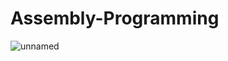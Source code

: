 # Assembly-Programming
![unnamed](https://user-images.githubusercontent.com/62868878/123244728-cdd67680-d501-11eb-916b-47a5ed7dfa5f.gif)
